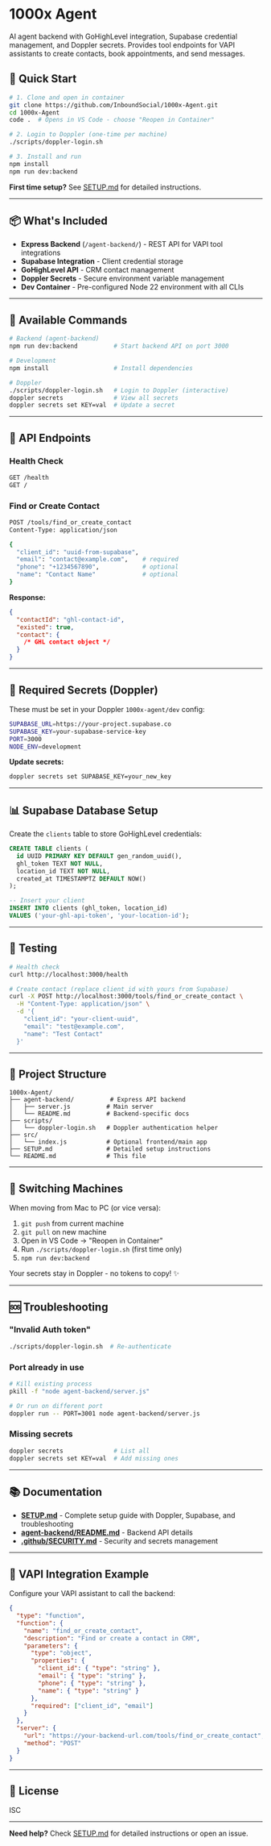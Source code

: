 # 1000x Agent

AI agent backend with GoHighLevel integration, Supabase credential management, and Doppler secrets. Provides tool endpoints for VAPI assistants to create contacts, book appointments, and send messages.

## 🚀 Quick Start

```bash
# 1. Clone and open in container
git clone https://github.com/InboundSocial/1000x-Agent.git
cd 1000x-Agent
code .  # Opens in VS Code - choose "Reopen in Container"

# 2. Login to Doppler (one-time per machine)
./scripts/doppler-login.sh

# 3. Install and run
npm install
npm run dev:backend
```

**First time setup?** See [SETUP.md](./SETUP.md) for detailed instructions.

---

## 📦 What's Included

- **Express Backend** (`/agent-backend/`) - REST API for VAPI tool integrations
- **Supabase Integration** - Client credential storage
- **GoHighLevel API** - CRM contact management
- **Doppler Secrets** - Secure environment variable management
- **Dev Container** - Pre-configured Node 22 environment with all CLIs

---

## 🔧 Available Commands

```bash
# Backend (agent-backend)
npm run dev:backend          # Start backend API on port 3000

# Development
npm install                  # Install dependencies

# Doppler
./scripts/doppler-login.sh   # Login to Doppler (interactive)
doppler secrets              # View all secrets
doppler secrets set KEY=val  # Update a secret
```

---

## 🔌 API Endpoints

### Health Check

```bash
GET /health
GET /
```

### Find or Create Contact

```bash
POST /tools/find_or_create_contact
Content-Type: application/json

{
  "client_id": "uuid-from-supabase",
  "email": "contact@example.com",    # required
  "phone": "+1234567890",            # optional
  "name": "Contact Name"             # optional
}
```

**Response:**

```json
{
  "contactId": "ghl-contact-id",
  "existed": true,
  "contact": {
    /* GHL contact object */
  }
}
```

---

## 🔐 Required Secrets (Doppler)

These must be set in your Doppler `1000x-agent/dev` config:

```bash
SUPABASE_URL=https://your-project.supabase.co
SUPABASE_KEY=your-supabase-service-key
PORT=3000
NODE_ENV=development
```

**Update secrets:**

```bash
doppler secrets set SUPABASE_KEY=your_new_key
```

---

## 📊 Supabase Database Setup

Create the `clients` table to store GoHighLevel credentials:

```sql
CREATE TABLE clients (
  id UUID PRIMARY KEY DEFAULT gen_random_uuid(),
  ghl_token TEXT NOT NULL,
  location_id TEXT NOT NULL,
  created_at TIMESTAMPTZ DEFAULT NOW()
);

-- Insert your client
INSERT INTO clients (ghl_token, location_id)
VALUES ('your-ghl-api-token', 'your-location-id');
```

---

## 🧪 Testing

```bash
# Health check
curl http://localhost:3000/health

# Create contact (replace client_id with yours from Supabase)
curl -X POST http://localhost:3000/tools/find_or_create_contact \
  -H "Content-Type: application/json" \
  -d '{
    "client_id": "your-client-uuid",
    "email": "test@example.com",
    "name": "Test Contact"
  }'
```

---

## 📁 Project Structure

```
1000x-Agent/
├── agent-backend/          # Express API backend
│   ├── server.js          # Main server
│   └── README.md          # Backend-specific docs
├── scripts/
│   └── doppler-login.sh   # Doppler authentication helper
├── src/
│   └── index.js           # Optional frontend/main app
├── SETUP.md               # Detailed setup instructions
└── README.md              # This file
```

---

## 🔄 Switching Machines

When moving from Mac to PC (or vice versa):

1. `git push` from current machine
2. `git pull` on new machine
3. Open in VS Code → "Reopen in Container"
4. Run `./scripts/doppler-login.sh` (first time only)
5. `npm run dev:backend`

Your secrets stay in Doppler - no tokens to copy! ✨

---

## 🆘 Troubleshooting

### "Invalid Auth token"

```bash
./scripts/doppler-login.sh  # Re-authenticate
```

### Port already in use

```bash
# Kill existing process
pkill -f "node agent-backend/server.js"

# Or run on different port
doppler run -- PORT=3001 node agent-backend/server.js
```

### Missing secrets

```bash
doppler secrets              # List all
doppler secrets set KEY=val  # Add missing ones
```

---

## 📚 Documentation

- **[SETUP.md](./SETUP.md)** - Complete setup guide with Doppler, Supabase, and troubleshooting
- **[agent-backend/README.md](./agent-backend/README.md)** - Backend API details
- **[.github/SECURITY.md](./.github/SECURITY.md)** - Security and secrets management

---

## 🌟 VAPI Integration Example

Configure your VAPI assistant to call the backend:

```json
{
  "type": "function",
  "function": {
    "name": "find_or_create_contact",
    "description": "Find or create a contact in CRM",
    "parameters": {
      "type": "object",
      "properties": {
        "client_id": { "type": "string" },
        "email": { "type": "string" },
        "phone": { "type": "string" },
        "name": { "type": "string" }
      },
      "required": ["client_id", "email"]
    }
  },
  "server": {
    "url": "https://your-backend-url.com/tools/find_or_create_contact",
    "method": "POST"
  }
}
```

---

## 📄 License

ISC

---

**Need help?** Check [SETUP.md](./SETUP.md) for detailed instructions or open an issue.
